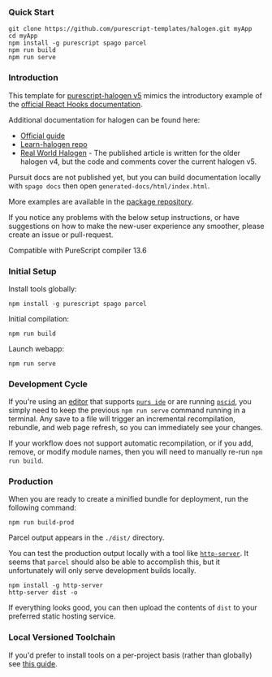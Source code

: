 ### Quick Start
```
git clone https://github.com/purescript-templates/halogen.git myApp
cd myApp
npm install -g purescript spago parcel
npm run build
npm run serve
```

### Introduction

This template for [purescript-halogen v5](https://github.com/purescript-halogen/purescript-halogen) mimics the introductory example of the [official React Hooks documentation](https://reactjs.org/docs/hooks-intro.html).

Additional documentation for halogen can be found here:
* [Official guide](https://github.com/purescript-halogen/purescript-halogen/tree/master/docs)
* [Learn-halogen repo](https://github.com/JordanMartinez/learn-halogen/)
* [Real World Halogen](https://github.com/thomashoneyman/purescript-halogen-realworld) - The published article is written for the older halogen v4, but the code and comments cover the current halogen v5.

Pursuit docs are not published yet, but you can build documentation locally with `spago docs` then open `generated-docs/html/index.html`.

More examples are available in the [package repository](https://github.com/purescript-halogen/purescript-halogen/tree/master/examples).

If you notice any problems with the below setup instructions, or have suggestions on how to make the new-user experience any smoother, please create an issue or pull-request.

Compatible with PureScript compiler 13.6

### Initial Setup

Install tools globally:
```
npm install -g purescript spago parcel
```
Initial compilation:
```
npm run build
```
Launch webapp:
```
npm run serve
```

### Development Cycle
If you're using an [editor](https://github.com/purescript/documentation/blob/master/ecosystem/Editor-and-tool-support.md#editors) that supports [`purs ide`](https://github.com/purescript/purescript/tree/master/psc-ide) or are running [`pscid`](https://github.com/kRITZCREEK/pscid), you simply need to keep the previous `npm run serve` command running in a terminal. Any save to a file will trigger an incremental recompilation, rebundle, and web page refresh, so you can immediately see your changes.

If your workflow does not support automatic recompilation, or if you add, remove, or modify module names, then you will need to manually re-run `npm run build`.

### Production

When you are ready to create a minified bundle for deployment, run the following command:
```
npm run build-prod
```

Parcel output appears in the `./dist/` directory.

You can test the production output locally with a tool like [`http-server`](https://github.com/http-party/http-server#installation). It seems that `parcel` should also be able to accomplish this, but it unfortunately will only serve development builds locally.
```
npm install -g http-server
http-server dist -o
```

If everything looks good, you can then upload the contents of `dist` to your preferred static hosting service.

### Local Versioned Toolchain

If you'd prefer to install tools on a per-project basis (rather than globally) see [this guide](https://github.com/purescript-templates/docs/blob/master/versioned-toolchain.md).